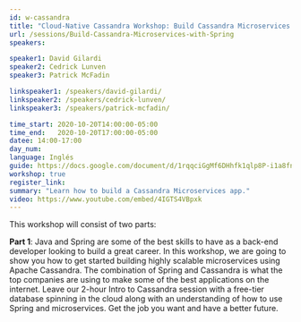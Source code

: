 ```yaml
---
id: w-cassandra
title: "Cloud-Native Cassandra Workshop: Build Cassandra Microservices with Spring"
url: /sessions/Build-Cassandra-Microservices-with-Spring
speakers:

speaker1: David Gilardi
speaker2: Cedrick Lunven
speaker3: Patrick McFadin 

linkspeaker1: /speakers/david-gilardi/
linkspeaker2: /speakers/cedrick-lunven/
linkspeaker3: /speakers/patrick-mcfadin/

time_start: 2020-10-20T14:00:00-05:00
time_end:   2020-10-20T17:00:00-05:00
datee: 14:00-17:00
day_num: 
language: Inglés
guide: https://docs.google.com/document/d/1rqqciGgMf6DHhfk1qlp8P-i1a8fnMus3kp8L8B3FCHc/edit#
workshop: true
register_link: 
summary: "Learn how to build a Cassandra Microservices app."
video: https://www.youtube.com/embed/4IGTS4VBpxk
---
```


This workshop will consist of two parts:

**Part 1**: Java and Spring are some of the best skills to have as a back-end developer looking to build a great career. In this workshop, we are going to show you how to get started building highly scalable microservices using Apache Cassandra. The combination of Spring and Cassandra is what the top companies are using to make some of the best applications on the internet. Leave our 2-hour Intro to Cassandra session with a free-tier database spinning in the cloud along with an understanding of how to use Spring and microservices. Get the job you want and have a better future.

